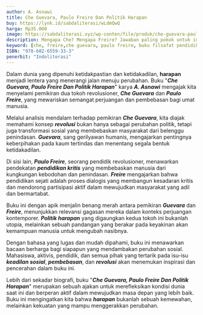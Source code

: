 ```yaml
---
author: A. Asnawi
title: Che Guevara, Paulo Freire Dan Politik Harapan
buy: https://lynk.id/sabdaliterasi/wLdmQwQ
harga: Rp35.000
image: https://sabdaliterasi.xyz/wp-conten/file/produk/che-guevara-paulo-freire-dan-politik-harapan.jpg
description: Mengapa Che? Mengapa Freire? Jawaban paling pokok untuk ini adalah karena kita sudah kekurangan tokoh yang bisa diidolakan, sehingga kita mencari pahl
keyword: [che, freire,che guevara, paulo freire, buku filsafat pendidikan, ebook pendidikan alternatif, politik, filsafat politik, politik barat]
ISBN: "978-602-6559-33-3"
penerbit: "Indoliterasi"
---
```

<p>Dalam dunia yang dipenuhi ketidakpastian dan ketidakadilan, <strong>harapan</strong> menjadi lentera yang menerangi jalan menuju perubahan. Buku "<em><strong>Che Guevara, Paulo Freire Dan Politik Harapan</strong></em>" karya <em><strong>A. Asnawi</strong></em> mengajak kita menyelami pemikiran dua tokoh revolusioner, <em><strong>Che Guevara</strong></em> dan <em><strong>Paulo Freire</strong></em>, yang mewariskan semangat perjuangan dan pembebasan bagi umat manusia.</p><p>Melalui analisis mendalam terhadap pemikiran <em><strong>Che Guevara</strong></em>, kita diajak memahami konsep <em><strong>revolusi</strong></em> bukan hanya sebagai perubahan politik, tetapi juga transformasi sosial yang membebaskan masyarakat dari belenggu penindasan. <em><strong>Guevara</strong></em>, sang gerilyawan humanis, mengajarkan pentingnya keberpihakan pada kaum tertindas dan menentang segala bentuk ketidakadilan.</p><p>Di sisi lain, <em><strong>Paulo Freire</strong></em>, seorang pendidik revolusioner, menawarkan pendekatan <em><strong>pendidikan kritis</strong></em> yang membebaskan manusia dari kungkungan kebodohan dan penindasan. <em><strong>Freire</strong></em> mengajarkan bahwa pendidikan sejati adalah proses dialogis yang membangun kesadaran kritis dan mendorong partisipasi aktif dalam mewujudkan masyarakat yang adil dan bermartabat.</p><p>Buku ini dengan apik menjalin benang merah antara pemikiran <em><strong>Guevara</strong></em> dan <em><strong>Freire</strong></em>, menunjukkan relevansi gagasan mereka dalam konteks perjuangan kontemporer. <em><strong>Politik harapan</strong></em> yang digaungkan kedua tokoh ini bukanlah utopia, melainkan sebuah pandangan yang berakar pada keyakinan akan kemampuan manusia untuk mengubah nasibnya.</p><p>Dengan bahasa yang lugas dan mudah dipahami, buku ini menawarkan bacaan berharga bagi siapapun yang mendambakan perubahan sosial. Mahasiswa, aktivis, pendidik, dan semua pihak yang tertarik pada isu-isu <em><strong>keadilan sosial</strong></em>, <em><strong>pembebasan</strong></em>, dan <em><strong>revolusi</strong></em> akan menemukan inspirasi dan pencerahan dalam buku ini.</p><p>Lebih dari sekadar biografi, buku "<em><strong>Che Guevara, Paulo Freire Dan Politik Harapan</strong></em>" merupakan sebuah ajakan untuk merefleksikan kondisi dunia saat ini dan berperan aktif dalam mewujudkan masa depan yang lebih baik. Buku ini mengingatkan kita bahwa <em><strong>harapan</strong></em> bukanlah sebuah kemewahan, melainkan kekuatan yang mampu menggerakkan perubahan.</p>


